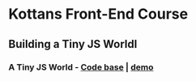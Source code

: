# Kottans Front-End Course

## Building a Tiny JS Worldl

### A Tiny JS World - [Code base](https://beta-version-profile.github.io/a-tiny-JS-world/) | [demo](https://beta-version-profile.github.io/a-tiny-JS-world)